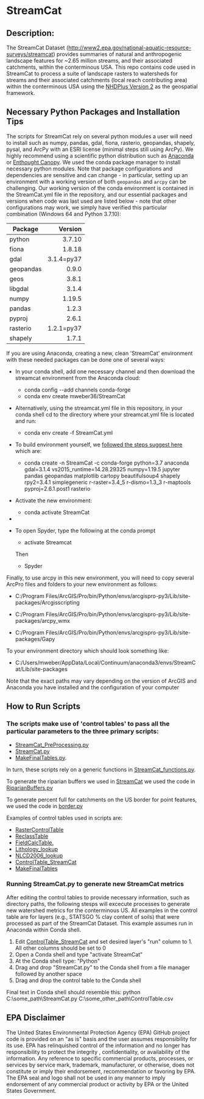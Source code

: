 # StreamCat

## Description: 
The StreamCat Dataset (http://www2.epa.gov/national-aquatic-resource-surveys/streamcat) provides summaries of natural and anthropogenic landscape features for ~2.65 million streams, and their associated catchments, within the conterminous USA. This repo contains code used in StreamCat to process a suite of landscape rasters to watersheds for streams and their associated catchments (local reach contributing area) within the conterminous USA using the [NHDPlus Version 2](http://www.horizon-systems.com/NHDPlus/NHDPlusV2_data.php) as the geospatial framework.

## Necessary Python Packages and Installation Tips
The scripts for StreamCat rely on several python modules a user will need to install such as numpy, pandas, gdal, fiona, rasterio, geopandas, shapely, pysal, and ArcPy with an ESRI license (minimal steps still using ArcPy).  We highly recommend using a scientific python distribution such as [Anaconda](https://www.continuum.io/downloads) or [Enthought Canopy](https://www.enthought.com/products/canopy/).  We used the conda package manager to install necessary python modules. Note that package configurations and dependencies are sensitive and can change - in particular, setting up an environment with a working version of both `geopandas` and `arcpy` can be challenging. Our working version of the conda environment is contained in the StreamCat.yml file in the repository, and our essential packages and versions when code was last used are listed below - note that other configurations may work, we simply have verified this particular combination (Windows 64 and Python 3.7.10):

| Package       | Version       | 
| ------------- |--------------:|
| python        | 3.7.10        | 
| fiona         | 1.8.18        | 
| gdal          | 3.1.4=py37    | 
| geopandas     | 0.9.0         |  
| geos          | 3.8.1         |
| libgdal       | 3.1.4         |
| numpy         | 1.19.5        |
| pandas        | 1.2.3         |
| pyproj        | 2.6.1         |
| rasterio      | 1.2.1=py37    |
| shapely       | 1.7.1         |

If you are using Anaconda, creating a new, clean 'StreamCat' environment with these needed packages can be done one of several ways:

* In your conda shell, add one necessary channel and then download the streamcat environment from the Anaconda cloud:
  + conda config --add channels conda-forge
  + conda env create mweber36/StreamCat
  
* Alternatively, using the streamcat.yml file in this repository, in your conda shell cd to the directory where your streamcat.yml file is located and run:
  + conda env create -f StreamCat.yml
  
* To build environment yourself, we [followed the steps suggest here](https://www.e-education.psu.edu/geog489/node/2348) which are:
  + conda create -n StreamCat -c conda-forge python=3.7 anaconda gdal=3.1.4 vs2015_runtime=14.28.29325 numpy=1.19.5 jupyter pandas geopandas matplotlib cartopy beautifulsoup4 shapely rpy2=3.4.1 simplegeneric r-raster=3.4_5 r-dismo=1.3_3 r-maptools pyproj=2.6.1.post1 rasterio

* Activate the new environment:

  + conda activate StreamCat

* 
* To open Spyder, type the following at the conda prompt
  + activate Streamcat
  
  Then

  + Spyder

Finally, to use arcpy in this new environment, you will need to copy several ArcPro files and folders to your new environment as follows:

+ C:/Program Files/ArcGIS/Pro/bin/Python/envs/arcgispro-py3/Lib/site-packages/Arcgisscripting 

+ C:/Program Files/ArcGIS/Pro/bin/Python/envs/arcgispro-py3/Lib/site-packages/arcpy_wmx

+ C:/Program Files/ArcGIS/Pro/bin/Python/envs/arcgispro-py3/Lib/site-packages/Gapy

To your environment directory which should look something like:

+ C:/Users/mweber/AppData/Local/Continuum/anaconda3/envs/StreamCat/Lib/site-packages

Note that the exact paths may vary depending on the version of ArcGIS and Anaconda you have installed and the configuration of your computer

## How to Run Scripts
### The scripts make use of 'control tables' to pass all the particular parameters to the three primary scripts: 

+ [StreamCat_PreProcessing.py](https://github.com/USEPA/StreamCat/blob/master/StreamCat_PreProcessing.py)
+ [StreamCat.py](https://github.com/USEPA/StreamCat/blob/master/StreamCat.py)
+ [MakeFinalTables.py](https://github.com/USEPA/StreamCat/blob/master/StreamCat_functions.py).  

In turn, these scripts rely on a generic functions in [StreamCat_functions.py](https://github.com/USEPA/StreamCat/blob/master/StreamCat_functions.py). 

To generate the riparian buffers we used in [StreamCat](ftp://newftp.epa.gov/EPADataCommons/ORD/NHDPlusLandscapeAttributes/StreamCat/Documentation/ReadMe.html) we used the code in [RiparianBuffers.py](https://github.com/USEPA/StreamCat/blob/master/RiparianBuffer.py) 

To generate percent full for catchments on the US border for point features, we used the code in [border.py](https://github.com/USEPA/StreamCat/blob/master/border.py)

Examples of control tables used in scripts are:
+ [RasterControlTable](https://github.com/USEPA/StreamCat/blob/master/RasterControlTable.csv)
+ [ReclassTable](https://github.com/USEPA/StreamCat/blob/master/ReclassTable.csv)
+ [FieldCalcTable.](https://github.com/USEPA/StreamCat/blob/master/FieldCalcTable.csv)
+ [Lithology_lookup](https://github.com/USEPA/StreamCat/blob/master/Lithology_lookup.csv)
+ [NLCD2006_lookup](https://github.com/USEPA/StreamCat/blob/master/NLCD2006_lookup.csv)
+ [ControlTable_StreamCat](https://github.com/USEPA/StreamCat/blob/master/ControlTable_StreamCat.csv)
+ [MakeFinalTables](https://github.com/USEPA/StreamCat/blob/master/MakeFinalTables.csv)

### Running StreamCat.py to generate new StreamCat metrics

After editing the control tables to provide necessary information, such as directory paths, the following stesps will excecute processes to generate new watershed metrics for the conterminous US. All examples in the control table are for layers (e.g., STATSGO % clay content of soils) that were processed as part of the StreamCat Dataset. This example assumes run in Anaconda within Conda shell.

1. Edit [ControlTable_StreamCat](https://github.com/USEPA/StreamCat/blob/master/ControlTable_StreamCat.csv) and set desired layer's "run" column to 1. All other columns should be set to 0
2. Open a Conda shell and type "activate StreamCat" 
3. At the Conda shell type: "Python<space>"
4. Drag and drop "StreamCat.py" to the Conda shell from a file manager followed by another space
5. Drag and drop the control table to the Conda shell

Final text in Conda shell should resemble this: python C:\some_path\StreamCat.py  C:\some_other_path\ControlTable.csv


## EPA Disclaimer
The United States Environmental Protection Agency (EPA) GitHub project code is provided on an "as is" basis and the user assumes responsibility for its use.  EPA has relinquished control of the information and no longer has responsibility to protect the integrity , confidentiality, or availability of the information.  Any reference to specific commercial products, processes, or services by service mark, trademark, manufacturer, or otherwise, does not constitute or imply their endorsement, recommendation or favoring by EPA.  The EPA seal and logo shall not be used in any manner to imply endorsement of any commercial product or activity by EPA or the United States Government.
